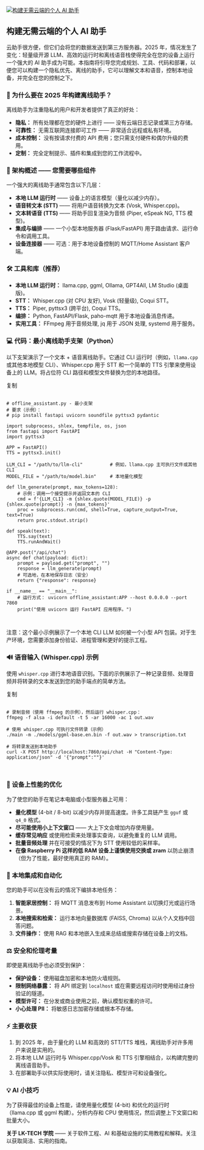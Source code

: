 [![构建无需云端的个人 AI 助手](https://blogger.googleusercontent.com/img/b/R29vZ2xl/AVvXsEjerTofPSS3HZFghJ153VlS4H4fwP27nlGGr-15tEseyzJ3iU7su-iIrJX2iL2xiq6qS0bEjVlMtpCMppqszX9OjC6meuCqPSr6txRQ3uypaw9S212_QGKi7uF6j7AX0cKlD0qZRVZBb1rRwBywozjN6wz2ORhTayfxvE233o5kIFWIwSjRGv7VVVJ080IZ/s16000/offline-ai-assistant-setup-5-steps-infographic.png "构建无需云端的个人 AI 助手")](https://blogger.googleusercontent.com/img/b/R29vZ2xl/AVvXsEjerTofPSS3HZFghJ153VlS4H4fwP27nlGGr-15tEseyzJ3iU7su-iIrJX2iL2xiq6qS0bEjVlMtpCMppqszX9OjC6meuCqPSr6txRQ3uypaw9S212_QGKi7uF6j7AX0cKlD0qZRVZBb1rRwBywozjN6wz2ORhTayfxvE233o5kIFWIwSjRGv7VVVJ080IZ/s1600/offline-ai-assistant-setup-5-steps-infographic.png)

## 构建无需云端的个人 AI 助手

云助手很方便，但它们会将您的数据发送到第三方服务器。2025 年，情况发生了变化：轻量级开源 LLM、高效的运行时和离线语音栈使得完全在您的设备上运行一个强大的 AI 助手成为可能。本指南将引导您完成规划、工具、代码和部署，以便您可以构建一个隐私优先、离线的助手，它可以理解文本和语音，控制本地设备，并完全在您的控制之下。

### 🚀 为什么要在 2025 年构建离线助手？

离线助手为注重隐私的用户和开发者提供了真正的好处：

* **隐私：** 所有处理都在您的硬件上进行 —— 没有云端日志记录或第三方存储。
* **可靠性：** 无需互联网连接即可工作 —— 非常适合远程或私有环境。
* **成本控制：** 没有按请求付费的 API 费用；您只需支付硬件和偶尔升级的费用。
* **定制：** 完全定制提示、插件和集成到您的工作流程中。

### 🧭 架构概述 —— 您需要哪些组件

一个强大的离线助手通常包含以下几层：

* **本地 LLM 运行时** —— 设备上的语言模型（量化以减少内存）。
* **语音转文本 (STT)** —— 将用户语音转换为文本 (Vosk, Whisper.cpp)。
* **文本转语音 (TTS)** —— 将助手回复渲染为音频 (Piper, eSpeak NG, TTS 模型)。
* **集成与编排** —— 一个小型本地服务器 (Flask/FastAPI) 用于路由请求、运行命令和调用工具。
* **设备连接器** —— 可选：用于本地设备控制的 MQTT/Home Assistant 客户端。

### 🛠️ 工具和库（推荐）

* **本地 LLM 运行时：** llama.cpp, ggml, Ollama, GPT4All, LM Studio (桌面版)。
* **STT：** Whisper.cpp (对 CPU 友好), Vosk (轻量级), Coqui STT。
* **TTS：** Piper, pyttsx3 (跨平台), Coqui TTS。
* **编排：** Python, FastAPI/Flask, paho-mqtt 用于本地设备消息传递。
* **实用工具：** FFmpeg 用于音频处理, jq 用于 JSON 处理, systemd 用于服务。

### 💻 代码：最小离线助手支架（Python）

以下支架演示了一个文本 + 语音离线助手。它通过 CLI 运行时（例如，`llama.cpp` 或其他本地模型 CLI）、Whisper.cpp 用于 STT 和一个简单的 TTS 引擎来使用设备上的 LLM。将占位符 CLI 路径和模型文件替换为您的本地路径。

复制

```

# offline_assistant.py - 最小支架
# 要求（示例）：
# pip install fastapi uvicorn soundfile pyttsx3 pydantic

import subprocess, shlex, tempfile, os, json
from fastapi import FastAPI
import pyttsx3

APP = FastAPI()
TTS = pyttsx3.init()

LLM_CLI = "/path/to/llm-cli"          # 例如，llama.cpp 主可执行文件或其他 CLI
MODEL_FILE = "/path/to/model.bin"     # 本地量化模型

def llm_generate(prompt, max_tokens=128):
    # 示例：调用一个接受提示并返回文本的 CLI
    cmd = f'{LLM_CLI} -m {shlex.quote(MODEL_FILE)} -p {shlex.quote(prompt)} -n {max_tokens}'
    proc = subprocess.run(cmd, shell=True, capture_output=True, text=True)
    return proc.stdout.strip()

def speak(text):
    TTS.say(text)
    TTS.runAndWait()

@APP.post("/api/chat")
async def chat(payload: dict):
    prompt = payload.get("prompt", "")
    response = llm_generate(prompt)
    # 可选地，在本地保存日志（安全）
    return {"response": response}

if __name__ == "__main__":
    # 运行方式： uvicorn offline_assistant:APP --host 0.0.0.0 --port 7860
    print("使用 uvicorn 运行 FastAPI 应用程序。")

  
```

注意：这个最小示例展示了一个本地 CLI LLM 如何被一个小型 API 包装。对于生产环境，您需要添加身份验证、进程管理和更好的提示工程。

### 🔊 语音输入 (Whisper.cpp) 示例

使用 `whisper.cpp` 进行本地语音识别。下面的示例展示了一种记录音频、处理音频并将转录的文本发送到您的助手端点的简单方法。

复制

```

# 录制音频（使用 ffmpeg 的示例），然后运行 whisper.cpp：
ffmpeg -f alsa -i default -t 5 -ar 16000 -ac 1 out.wav

# 使用 whisper.cpp 可执行文件转录（示例）
./main -m ./models/ggml-base.en.bin -f out.wav > transcription.txt

# 将转录发送到本地助手
curl -X POST http://localhost:7860/api/chat -H "Content-Type: application/json" -d '{"prompt":""}'

  
```

### 🔧 设备上性能的优化

为了使您的助手在笔记本电脑或小型服务器上可用：

* **量化模型** (4-bit / 8-bit) 以减少内存并提高速度。许多工具链产生 `gguf` 或 `q4_0` 格式。
* **尽可能使用小上下文窗口** —— 大上下文会增加内存使用量。
* **缓存常见响应** 或使用检索来处理事实查询，以避免重复的 LLM 调用。
* **批量音频处理** 并在可接受的情况下为 STT 使用较低的采样率。
* **在像 Raspberry Pi 这样的低 RAM 设备上谨慎使用交换或 zram** 以防止崩溃（但为了性能，最好使用真正的 RAM）。

### 🔗 本地集成和自动化

您的助手可以在没有云的情况下编排本地任务：

1. **智能家居控制：** 将 MQTT 消息发布到 Home Assistant 以切换灯光或运行场景。
2. **本地搜索和检索：** 运行本地向量数据库 (FAISS, Chroma) 以从个人文档中回答问题。
3. **文件操作：** 使用 RAG 和本地嵌入生成来总结或搜索存储在设备上的文档。

### ⚖️ 安全和伦理考量

即使是离线助手也必须受到保护：

* **保护设备：** 使用磁盘加密和本地防火墙规则。
* **限制网络暴露：** 将 API 绑定到 `localhost` 或在需要远程访问时使用经过身份验证的隧道。
* **模型许可：** 在分发或商业使用之前，确认模型权重的许可。
* **小心处理 PII：** 将敏感日志加密存储或根本不存储。

### ⚡ 主要收获

1. 到 2025 年，由于量化的 LLM 和高效的 STT/TTS 堆栈，离线助手对许多用户来说是实用的。
2. 将本地 LLM 运行时与 Whisper.cpp/Vosk 和 TTS 引擎相结合，以构建完整的离线语音助手。
3. 在部署助手以供实际使用时，请关注隐私、模型许可和设备强化。

### 💡 AI 小技巧

为了获得最佳的设备上性能，请使用量化模型 (4-bit) 和优化的运行时（llama.cpp 或 ggml 构建）。分析内存和 CPU 使用情况，然后调整上下文窗口和批量大小。

**关于 LK-TECH 学院** —— 关于软件工程、AI 和基础设施的实用教程和解释。关注以获取简洁、实用的指南。
